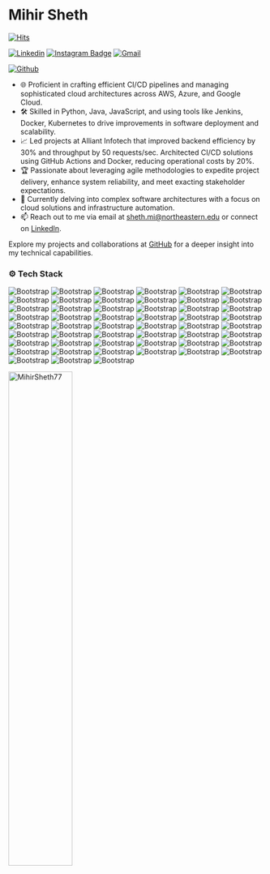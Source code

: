 

# Mihir Sheth

[![Hits](https://hits.seeyoufarm.com/api/count/incr/badge.svg?url=https%3A%2F%2Fgithub.com%2FMihirSheth77%2FMihirSheth77&count_bg=%2379C83D&title_bg=%23555555&icon=&icon_color=%23E7E7E7&title=Profile+Views&edge_flat=false)](https://hits.seeyoufarm.com)

[![Linkedin](https://img.shields.io/badge/-LinkedIn-blue?style=flat&logo=Linkedin&logoColor=white)](https://www.linkedin.com/in/https://www.linkedin.com/in/mihir-sheth77//)
[![Instagram Badge](https://img.shields.io/badge/-Instagram-purple?logo=instagram&logoColor=white&link=https://instagram.com/mihir_sheth07/)](https://www.instagram.com/mihir_sheth07)
[![Gmail](https://img.shields.io/badge/-Gmail-c14438?style=flat&logo=Gmail&logoColor=white)](mailto:sheth.mi@northeastern.edu)

[![Github](https://img.shields.io/github/followers/MihirSheth77?label=Follow&style=social)](https://github.com/MihirSheth77)

- 🌐 Proficient in crafting efficient CI/CD pipelines and managing sophisticated cloud architectures across AWS, Azure, and Google Cloud.
- 🛠️ Skilled in Python, Java, JavaScript, and using tools like Jenkins, Docker, Kubernetes to drive improvements in software deployment and scalability.
- 📈 Led projects at Alliant Infotech that improved backend efficiency by 30% and throughput by 50 requests/sec. Architected CI/CD solutions using GitHub Actions and Docker, reducing operational costs by 20%.
- 🏆 Passionate about leveraging agile methodologies to expedite project delivery, enhance system reliability, and meet exacting stakeholder expectations.
- 📘 Currently delving into complex software architectures with a focus on cloud solutions and infrastructure automation.
- 📫 Reach out to me via email at [sheth.mi@northeastern.edu](mailto:sheth.mi@northeastern.edu) or connect on [LinkedIn](https://www.linkedin.com/in/mihir-sheth77).

Explore my projects and collaborations at [GitHub](https://github.com/mihir-sheth77) for a deeper insight into my technical capabilities.


### ⚙️ Tech Stack

![Bootstrap](https://img.shields.io/badge/-Python-05122A?style=flat-square&logo=Python&color=353535) ![Bootstrap](https://img.shields.io/badge/-Java-05122A?style=flat-square&logo=Java&color=353535) ![Bootstrap](https://img.shields.io/badge/-JavaScript-05122A?style=flat-square&logo=JavaScript&color=353535) ![Bootstrap](https://img.shields.io/badge/-SQL-05122A?style=flat-square&logo=SQL&color=353535) ![Bootstrap](https://img.shields.io/badge/-TypeScript-05122A?style=flat-square&logo=TypeScript&color=353535) ![Bootstrap](https://img.shields.io/badge/-Bash-05122A?style=flat-square&logo=Bash&color=353535) ![Bootstrap](https://img.shields.io/badge/-Shell%20Scripting-05122A?style=flat-square&logo=Shell-Scripting&color=353535) ![Bootstrap](https://img.shields.io/badge/-ReactJS-05122A?style=flat-square&logo=ReactJS&color=353535) ![Bootstrap](https://img.shields.io/badge/-Node.js-05122A?style=flat-square&logo=Node.js&color=353535) ![Bootstrap](https://img.shields.io/badge/-Express.js-05122A?style=flat-square&logo=Express.js&color=353535) ![Bootstrap](https://img.shields.io/badge/-Django-05122A?style=flat-square&logo=Django&color=353535) ![Bootstrap](https://img.shields.io/badge/-Flask-05122A?style=flat-square&logo=Flask&color=353535) ![Bootstrap](https://img.shields.io/badge/-Spring%20Boot-05122A?style=flat-square&logo=Spring-Boot&color=353535) ![Bootstrap](https://img.shields.io/badge/-GraphQL-05122A?style=flat-square&logo=GraphQL&color=353535) ![Bootstrap](https://img.shields.io/badge/-FastAPI-05122A?style=flat-square&logo=FastAPI&color=353535) ![Bootstrap](https://img.shields.io/badge/-AWS-05122A?style=flat-square&logo=AWS&color=353535) ![Bootstrap](https://img.shields.io/badge/-Azure-05122A?style=flat-square&logo=Azure&color=353535) ![Bootstrap](https://img.shields.io/badge/-Google%20Cloud%20Platform-05122A?style=flat-square&logo=Google-Cloud-Platform&color=353535) ![Bootstrap](https://img.shields.io/badge/-Serverless-05122A?style=flat-square&logo=Serverless&color=353535) ![Bootstrap](https://img.shields.io/badge/-Docker-05122A?style=flat-square&logo=Docker&color=353535) ![Bootstrap](https://img.shields.io/badge/-Kubernetes-05122A?style=flat-square&logo=Kubernetes&color=353535) ![Bootstrap](https://img.shields.io/badge/-Jenkins-05122A?style=flat-square&logo=Jenkins&color=353535) ![Bootstrap](https://img.shields.io/badge/-Terraform-05122A?style=flat-square&logo=Terraform&color=353535) ![Bootstrap](https://img.shields.io/badge/-Ansible-05122A?style=flat-square&logo=Ansible&color=353535) ![Bootstrap](https://img.shields.io/badge/-Pulumi-05122A?style=flat-square&logo=Pulumi&color=353535) ![Bootstrap](https://img.shields.io/badge/-AWS%20CloudFormation-05122A?style=flat-square&logo=AWS-CloudFormation&color=353535) ![Bootstrap](https://img.shields.io/badge/-GitHub%20Actions-05122A?style=flat-square&logo=GitHub-Actions&color=353535) ![Bootstrap](https://img.shields.io/badge/-GitLab%20CI-05122A?style=flat-square&logo=GitLab-CI&color=353535) ![Bootstrap](https://img.shields.io/badge/-MySQL-05122A?style=flat-square&logo=MySQL&color=353535) ![Bootstrap](https://img.shields.io/badge/-PostgreSQL-05122A?style=flat-square&logo=PostgreSQL&color=353535) ![Bootstrap](https://img.shields.io/badge/-MongoDB-05122A?style=flat-square&logo=MongoDB&color=353535) ![Bootstrap](https://img.shields.io/badge/-AWS%20DynamoDB-05122A?style=flat-square&logo=AWS-DynamoDB&color=353535) ![Bootstrap](https://img.shields.io/badge/-Prometheus-05122A?style=flat-square&logo=Prometheus&color=353535) ![Bootstrap](https://img.shields.io/badge/-Grafana-05122A?style=flat-square&logo=Grafana&color=353535) ![Bootstrap](https://img.shields.io/badge/-AWS%20Cloudwatch-05122A?style=flat-square&logo=AWS-Cloudwatch&color=353535) ![Bootstrap](https://img.shields.io/badge/-Linux-05122A?style=flat-square&logo=Linux&color=353535) ![Bootstrap](https://img.shields.io/badge/-Windows%20Server-05122A?style=flat-square&logo=Windows-Server&color=353535) ![Bootstrap](https://img.shields.io/badge/-macOS-05122A?style=flat-square&logo=macOS&color=353535) ![Bootstrap](https://img.shields.io/badge/-Unix-05122A?style=flat-square&logo=Unix&color=353535) ![Bootstrap](https://img.shields.io/badge/-Continuous%20Integration-05122A?style=flat-square&logo=Continuous-Integration&color=353535) ![Bootstrap](https://img.shields.io/badge/-Continuous%20Delivery-05122A?style=flat-square&logo=Continuous-Delivery&color=353535) ![Bootstrap](https://img.shields.io/badge/-Docker-05122A?style=flat-square&logo=Docker&color=353535) ![Bootstrap](https://img.shields.io/badge/-Kubernetes-05122A?style=flat-square&logo=Kubernetes&color=353535) ![Bootstrap](https://img.shields.io/badge/-Terraform-05122A?style=flat-square&logo=Terraform&color=353535) ![Bootstrap](https://img.shields.io/badge/-Ansible-05122A?style=flat-square&logo=Ansible&color=353535) ![Bootstrap](https://img.shields.io/badge/-Pulumi-05122A?style=flat-square&logo=Pulumi&color=353535) ![Bootstrap](https://img.shields.io/badge/-Git-05122A?style=flat-square&logo=Git&color=353535) ![Bootstrap](https://img.shields.io/badge/-GitHub-05122A?style=flat-square&logo=GitHub&color=353535) ![Bootstrap](https://img.shields.io/badge/-GitLab-05122A?style=flat-square&logo=GitLab&color=353535) ![Bootstrap](https://img.shields.io/badge/-Agile-05122A?style=flat-square&logo=Agile&color=353535) ![Bootstrap](https://img.shields.io/badge/-Scrum-05122A?style=flat-square&logo=Scrum&color=353535)

<div>
  <img width="50%"  src="https://github-readme-streak-stats.herokuapp.com/?user=MihirSheth77&" alt="MihirSheth77" />
</div>
